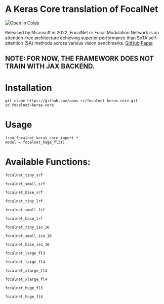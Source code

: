 # A Keras Core translation of FocalNet
<a target="_blank" href="https://colab.research.google.com/github/anas-rz/focalnet-keras-core/blob/main/colab_usage.ipynb">
  <img src="https://colab.research.google.com/assets/colab-badge.svg" alt="Open In Colab"/>
</a>

Released by Microsoft in 2022, FocalNet or Focal Modulation Network is an attention-free architecture achieving superior performance than SoTA self-attention (SA) methods across various vision benchmarks.  [GitHub](https://github.com/microsoft/FocalNet/) [Paper](https://arxiv.org/abs/2203.11926).


## NOTE: FOR NOW, THE FRAMEWORK DOES NOT TRAIN WITH JAX BACKEND. 
# Installation



```
git clone https://github.com/anas-rz/focalnet-keras-core.git
cd focalnet-keras-core
```

# Usage

```
from focalnet_keras_core import *
model = focalnet_huge_fl3()

```

# Available Functions:


```
focalnet_tiny_srf

focalnet_small_srf

focalnet_base_srf

focalnet_tiny_lrf

focalnet_small_lrf

focalnet_base_lrf

focalnet_tiny_iso_16

focalnet_small_iso_16

focalnet_base_iso_16

focalnet_large_fl3

focalnet_large_fl4

focalnet_xlarge_fl3

focalnet_xlarge_fl4

focalnet_huge_fl3

focalnet_huge_fl4
```
